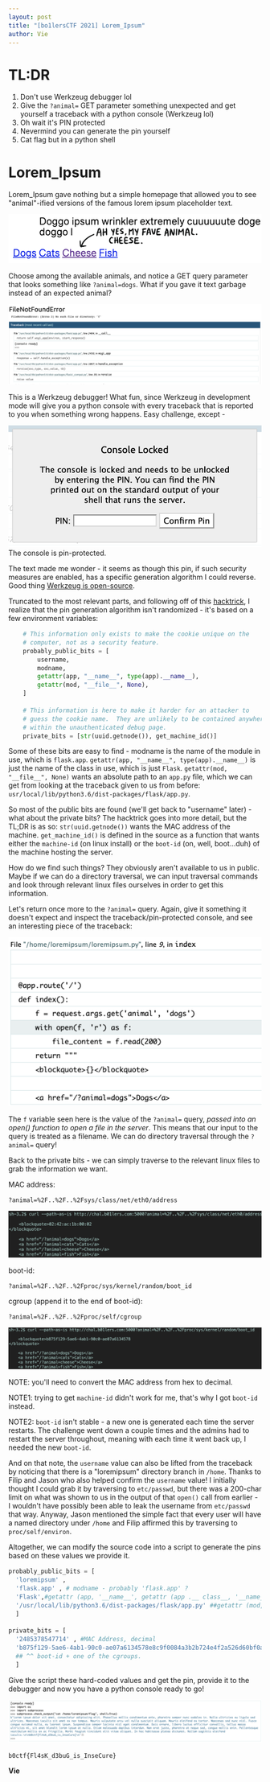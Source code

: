 ```yaml
---
layout: post
title: "[bo1lersCTF 2021] Lorem_Ipsum"
author: Vie
---
```


# TL:DR
1. Don't use Werkzeug debugger lol 
2. Give the `?animal=` GET parameter something unexpected and get yourself a traceback with a python console (Werkzeug lol)
3. Oh wait it's PIN protected
4. Nevermind you can generate the pin yourself
5. Cat flag but in a python shell

# Lorem_Ipsum


Lorem_Ipsum gave nothing but a simple homepage that allowed you to see "animal"-ified versions of the famous lorem ipsum placeholder text. 

![my pet cheese](/assets/images/bo1lers2021/loremipsum/bo1lers2021_cheese.png) 

Choose among the available animals, and notice a GET query parameter that looks something like `?animal=dogs`. What if you gave it text garbage instead of an expected animal? 

![werkzeug](/assets/images/bo1lers2021/loremipsum/bo1lers2021_werkzeug.png) 

This is a Werkzeug debugger! What fun, since Werkzeug in development mode will give you a python console with every traceback that is reported to you when something wrong happens. Easy challenge, except - 

![locked](/assets/images/bo1lers2021/loremipsum/bo1lers2021_consolelocked.png) 
The console is pin-protected. 

The text made me wonder - it seems as though this pin, if such security measures are enabled, has a specific generation algorithm I could reverse. Good thing [Werkzeug is open-source](https://github.com/pallets/werkzeug/blob/master/src/werkzeug/debug/__init__.py).

Truncated to the most relevant parts, and following off of this [hacktrick](https://book.hacktricks.xyz/pentesting/pentesting-web/werkzeug), I realize that the pin generation algorithm isn't randomized - it's based on a few environment variables: 


```py
    # This information only exists to make the cookie unique on the
    # computer, not as a security feature.
    probably_public_bits = [
        username,
        modname,
        getattr(app, "__name__", type(app).__name__),
        getattr(mod, "__file__", None),
    ]

    # This information is here to make it harder for an attacker to
    # guess the cookie name.  They are unlikely to be contained anywhere
    # within the unauthenticated debug page.
    private_bits = [str(uuid.getnode()), get_machine_id()]
```

Some of these bits are easy to find - modname is the name of the module in use, which is `flask.app`. `getattr(app, "__name__", type(app).__name__)` is just the name of the class in use, which is just `Flask`. `getattr(mod, "__file__", None)` wants an absolute path to an `app.py` file, which we can get from looking at the traceback given to us from before: `usr/local/lib/python3.6/dist-packages/flask/app.py`.

So most of the public bits are found (we'll get back to "username" later) - what about the private bits? The hacktrick goes into more detail, but the TL;DR is as so: `str(uuid.getnode())` wants the MAC address of the machine. `get_machine_id()` is defined in the source as a function that wants either the `machine-id` (on linux install) or the `boot-id` (on, well, boot...duh) of the machine hosting the server. 

How do we find such things? They obviously aren't available to us in public. Maybe if we can do a directory traversal, we can input traversal commands and look through relevant linux files ourselves in order to get this information. 

Let's return once more to the `?animal=` query. Again, give it something it doesn't expect and inspect the traceback/pin-protected console, and see an interesting piece of the traceback:

![traversal time](/assets/images/bo1lers2021/loremipsum/bo1lers2021_traversalbug.png) 

The `f` variable seen here is the value of the `?animal=` query, _passed into an open() function to open a file in the server_. This means that our input to the query is treated as a filename. We can do directory traversal through the `?animal=` query!

Back to the private bits - we can simply traverse to the relevant linux files to grab the information we want. 

MAC address:
```
?animal=%2F..%2F..%2Fsys/class/net/eth0/address
```


![traversal to get MAC](/assets/images/bo1lers2021/loremipsum/bo1lers2021_MACaddr.png)


boot-id:
```
?animal=%2F..%2F..%2Fproc/sys/kernel/random/boot_id
```

cgroup (append it to the end of boot-id):
```
?animal=%2F..%2F..%2Fproc/self/cgroup
```

![traversal to get boot-id](/assets/images/bo1lers2021/loremipsum/bo1lers2021_bootid.png)


NOTE: you'll need to convert the MAC address from hex to decimal.

NOTE1: trying to get `machine-id` didn't work for me, that's why I got `boot-id` instead.

NOTE2: `boot-id` isn't stable - a new one is generated each time the server restarts. The challenge went down a couple times and the admins had to restart the server throughout, meaning with each time it went back up, I needed the new `boot-id`.

And on that note, the `username` value can also be lifted from the traceback by noticing that there is a "loremipsum" directory branch in `/home`. Thanks to Filip and Jason who also helped confirm the `username` value! I initially thought I could grab it by traversing to `etc/passwd`, but there was a 200-char limit on what was shown to us in the output of that `open()` call from earlier - I wouldn't have possibly been able to leak the username from `etc/passwd` that way. Anyway, Jason mentioned the simple fact that every user will have a named directory under `/home` and Filip affirmed this by traversing to `proc/self/environ`.

Altogether, we can modify the source code into a script to generate the pins based on these values we provide it. 


```py
probably_public_bits = [ 
  'loremipsum' ,
  'flask.app' , # modname - probably 'flask.app' ?
  'Flask',#getattr (app, '__name__', getattr (app .__ class__, '__name__')), is this just 'Flask'?
  '/usr/local/lib/python3.6/dist-packages/flask/app.py' ##getattr (mod, '__file__', None) 
  ] 

private_bits = [ 
  '2485378547714' , #MAC Address, decimal
  'b875f129-5ae6-4ab1-90c0-ae07a6134578e8c9f0084a3b2b724e4f2a526d60bf0a62505f38649743b8522a8c005b8334ae' 
  ## ^^ boot-id + one of the cgroups. 
  ] 
```

Give the script these hard-coded values and get the pin, provide it to the debugger and now you have a python console ready to go! 

![traversal to get boot-id](/assets/images/bo1lers2021/loremipsum/bo1lers2021_flag.png)

`b0ctf{Fl4sK_d3buG_is_InseCure}`

**Vie**
